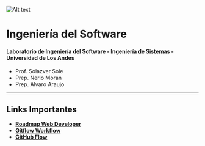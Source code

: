 ![Alt text](https://github.com/alvarolac/Sistemas-Operativos-ULA/blob/master/resources/logo_computacion.png)

# Ingeniería del Software
#### Laboratorio de Ingeniería del Software - Ingeniería de Sistemas - Universidad de Los Andes

* Prof. Solazver Sole
* Prep. Nerio Moran
* Prep. Alvaro Araujo

----

## Links Importantes
* [**Roadmap Web Developer**](https://github.com/kamranahmedse/developer-roadmap/blob/master/README.md)
* [**Gitflow Workflow**](https://www.atlassian.com/git/tutorials/comparing-workflows/gitflow-workflow)
* [**GitHub Flow**](https://guides.github.com/introduction/flow/)
